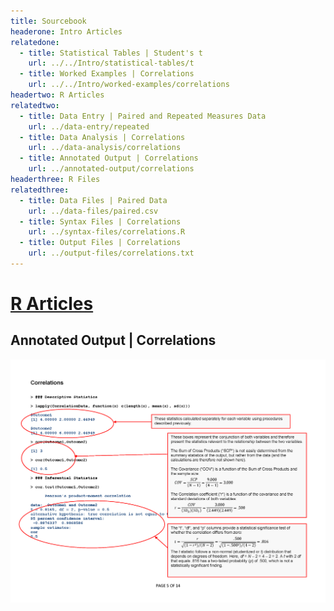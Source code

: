 ```yaml
---
title: Sourcebook
headerone: Intro Articles
relatedone:
  - title: Statistical Tables | Student's t
    url: ../../Intro/statistical-tables/t
  - title: Worked Examples | Correlations
    url: ../../Intro/worked-examples/correlations
headertwo: R Articles
relatedtwo:
  - title: Data Entry | Paired and Repeated Measures Data
    url: ../data-entry/repeated
  - title: Data Analysis | Correlations
    url: ../data-analysis/correlations
  - title: Annotated Output | Correlations
    url: ../annotated-output/correlations
headerthree: R Files
relatedthree:
  - title: Data Files | Paired Data
    url: ../data-files/paired.csv
  - title: Syntax Files | Correlations
    url: ../syntax-files/correlations.R
  - title: Output Files | Correlations
    url: ../output-files/correlations.txt
---
```


# [R Articles](../index.md)

## Annotated Output | Correlations

<p align="center"><kbd><img src="correlations.png"></kbd></p>

